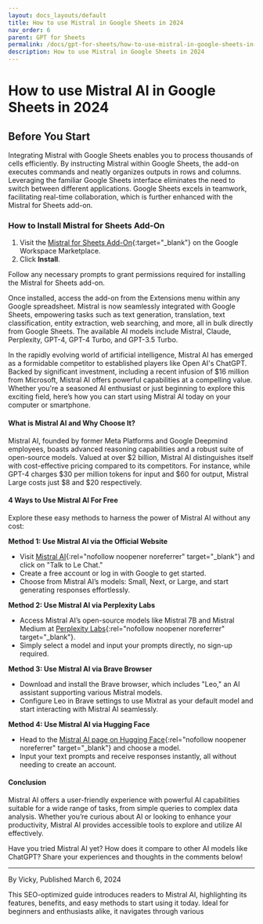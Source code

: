 ```yaml
---
layout: docs_layouts/default
title: How to use Mistral in Google Sheets in 2024
nav_order: 6
parent: GPT for Sheets
permalink: /docs/gpt-for-sheets/how-to-use-mistral-in-google-sheets-in-2024
description: How to use Mistral in Google Sheets in 2024
---
```



# How to use Mistral AI in Google Sheets in 2024

## Before You Start

Integrating Mistral with Google Sheets enables you to process thousands of cells efficiently. By instructing Mistral within Google Sheets, the add-on executes commands and neatly organizes outputs in rows and columns. Leveraging the familiar Google Sheets interface eliminates the need to switch between different applications. Google Sheets excels in teamwork, facilitating real-time collaboration, which is further enhanced with the Mistral for Sheets add-on.

### How to Install Mistral for Sheets Add-On

1. Visit the [Mistral for Sheets Add-On](https://workspace.google.com/marketplace/app/gpt_for_docs_sheets_forms_slides/466607203252){:target="_blank"} on the Google Workspace Marketplace.
2. Click **Install**.

Follow any necessary prompts to grant permissions required for installing the Mistral for Sheets add-on.

Once installed, access the add-on from the Extensions menu within any Google spreadsheet. Mistral is now seamlessly integrated with Google Sheets, empowering tasks such as text generation, translation, text classification, entity extraction, web searching, and more, all in bulk directly from Google Sheets. The available AI models include Mistral, Claude, Perplexity, GPT-4, GPT-4 Turbo, and GPT-3.5 Turbo.

In the rapidly evolving world of artificial intelligence, Mistral AI has emerged as a formidable competitor to established players like Open AI's ChatGPT. Backed by significant investment, including a recent infusion of $16 million from Microsoft, Mistral AI offers powerful capabilities at a compelling value. Whether you're a seasoned AI enthusiast or just beginning to explore this exciting field, here’s how you can start using Mistral AI today on your computer or smartphone.


#### What is Mistral AI and Why Choose It?

Mistral AI, founded by former Meta Platforms and Google Deepmind employees, boasts advanced reasoning capabilities and a robust suite of open-source models. Valued at over $2 billion, Mistral AI distinguishes itself with cost-effective pricing compared to its competitors. For instance, while GPT-4 charges $30 per million tokens for input and $60 for output, Mistral Large costs just $8 and $20 respectively.


#### 4 Ways to Use Mistral AI For Free

Explore these easy methods to harness the power of Mistral AI without any cost:

**Method 1: Use Mistral AI via the Official Website**
- Visit [Mistral AI](https://mistral.ai/){:rel="nofollow noopener noreferrer" target="_blank"} and click on "Talk to Le Chat."
- Create a free account or log in with Google to get started.
- Choose from Mistral AI’s models: Small, Next, or Large, and start generating responses effortlessly.

**Method 2: Use Mistral AI via Perplexity Labs**
- Access Mistral AI’s open-source models like Mistral 7B and Mistral Medium at [Perplexity Labs](https://labs.perplexity.ai/){:rel="nofollow noopener noreferrer" target="_blank"}.
- Simply select a model and input your prompts directly, no sign-up required.

**Method 3: Use Mistral AI via Brave Browser**
- Download and install the Brave browser, which includes "Leo," an AI assistant supporting various Mistral models.
- Configure Leo in Brave settings to use Mixtral as your default model and start interacting with Mistral AI seamlessly.

**Method 4: Use Mistral AI via Hugging Face**
- Head to the [Mistral AI page on Hugging Face](https://huggingface.co/models?filter=mistral){:rel="nofollow noopener noreferrer" target="_blank"} and choose a model.
- Input your text prompts and receive responses instantly, all without needing to create an account.

#### Conclusion

Mistral AI offers a user-friendly experience with powerful AI capabilities suitable for a wide range of tasks, from simple queries to complex data analysis. Whether you’re curious about AI or looking to enhance your productivity, Mistral AI provides accessible tools to explore and utilize AI effectively.

Have you tried Mistral AI yet? How does it compare to other AI models like ChatGPT? Share your experiences and thoughts in the comments below!

---
By Vicky, Published March 6, 2024

This SEO-optimized guide introduces readers to Mistral AI, highlighting its features, benefits, and easy methods to start using it today. Ideal for beginners and enthusiasts alike, it navigates through various
